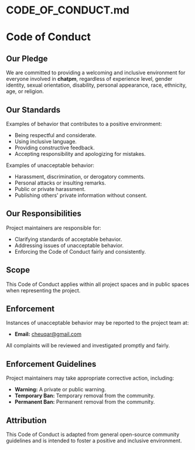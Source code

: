 # CODE_OF_CONDUCT.md

# Code of Conduct

## Our Pledge

We are committed to providing a welcoming and inclusive environment for everyone involved in **chatpm**, regardless of experience level, gender identity, sexual orientation, disability, personal appearance, race, ethnicity, age, or religion.

## Our Standards

Examples of behavior that contributes to a positive environment:

- Being respectful and considerate.
- Using inclusive language.
- Providing constructive feedback.
- Accepting responsibility and apologizing for mistakes.

Examples of unacceptable behavior:

- Harassment, discrimination, or derogatory comments.
- Personal attacks or insulting remarks.
- Public or private harassment.
- Publishing others' private information without consent.

## Our Responsibilities

Project maintainers are responsible for:

- Clarifying standards of acceptable behavior.
- Addressing issues of unacceptable behavior.
- Enforcing the Code of Conduct fairly and consistently.

## Scope

This Code of Conduct applies within all project spaces and in public spaces when representing the project.

## Enforcement

Instances of unacceptable behavior may be reported to the project team at:

- **Email:** cheuqar@gmail.com

All complaints will be reviewed and investigated promptly and fairly.

## Enforcement Guidelines

Project maintainers may take appropriate corrective action, including:

- **Warning:** A private or public warning.
- **Temporary Ban:** Temporary removal from the community.
- **Permanent Ban:** Permanent removal from the community.

## Attribution

This Code of Conduct is adapted from general open-source community guidelines and is intended to foster a positive and inclusive environment.

